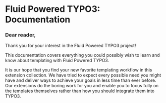 Fluid Powered TYPO3: Documentation
==================================

### Dear reader,

Thank you for your interest in the Fluid Powered TYPO3 project!

This documentation covers everything you could possibly wish to learn and know about templating with Fluid Powered TYPO3.

It is our hope that you find your new favorite templating workflow in this extension collection. We have tried to expect every possible need you might have and deliver ways to achieve your goals in less time than ever before. Our extensions do the boring work for you and enable you to focus fully on the templates themselves rather than how you should integrate them into TYPO3.
